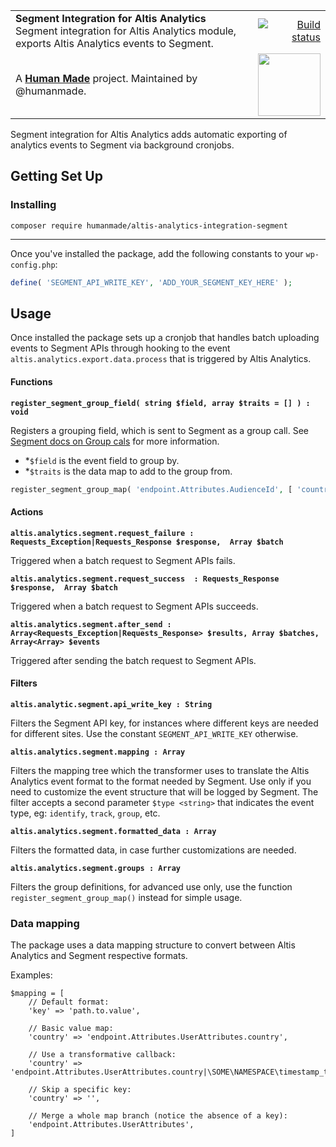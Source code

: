 <table width="100%">
	<tr>
		<td align="left" width="70">
			<strong>Segment Integration for Altis Analytics</strong><br />
			Segment integration for Altis Analytics module, exports Altis Analytics events to Segment.
		</td>
		<td align="right" width="20%">
			<a href="https://travis-ci.com/humanmade/S3-Uploads">
				<img src="https://travis-ci.com/humanmade/S3-Uploads.svg?branch=master" alt="Build status">
			</a>
		</td>
	</tr>
	<tr>
		<td>
			A <strong><a href="https://hmn.md/">Human Made</a></strong> project. Maintained by @humanmade.
		</td>
		<td align="center">
			<img src="https://hmn.md/content/themes/hmnmd/assets/images/hm-logo.svg" width="100" />
		</td>
	</tr>
</table>

Segment integration for Altis Analytics adds automatic exporting of analytics events to Segment via background cronjobs.

## Getting Set Up

### Installing

```
composer require humanmade/altis-analytics-integration-segment
```

---

Once you've installed the package, add the following constants to your `wp-config.php`:

```PHP
define( 'SEGMENT_API_WRITE_KEY', 'ADD_YOUR_SEGMENT_KEY_HERE' );
```

## Usage

Once installed the package sets up a cronjob that handles batch uploading events to Segment APIs through hooking to the event `altis.analytics.export.data.process` that is triggered by Altis Analytics.

#### Functions

**`register_segment_group_field( string $field, array $traits = [] ) : void`**

Registers a grouping field, which is sent to Segment as a group call. See [Segment docs on Group cals](https://segment.com/docs/connections/sources/catalog/libraries/server/http-api/#group) for more information.

- *`$field` is the event field to group by.
- *`$traits` is the data map to add to the group from.

```php
register_segment_group_map( 'endpoint.Attributes.AudienceId', [ 'country' => 'endpoint.Attributes.UserAttributes.country' ] )
```

#### Actions

**`altis.analytics.segment.request_failure : Requests_Exception|Requests_Response $response,  Array $batch`**

Triggered when a batch request to Segment APIs fails.

**`altis.analytics.segment.request_success  : Requests_Response $response,  Array $batch`**

Triggered when a batch request to Segment APIs succeeds.

**`altis.analytics.segment.after_send : Array<Requests_Exception|Requests_Response> $results, Array $batches, Array<Array> $events`**

Triggered after sending the batch request to Segment APIs.

#### Filters

**`altis.analytic.segment.api_write_key : String`**

Filters the Segment API key, for instances where different keys are needed for different sites. Use the constant `SEGMENT_API_WRITE_KEY` otherwise.

**`altis.analytics.segment.mapping : Array`**

Filters the mapping tree which the transformer uses to translate the Altis Analytics event format to the format needed by Segment. Use only if you need to customize the event structure that will be logged by Segment. The filter accepts a second parameter `$type <string>` that indicates the event type, eg: `identify`, `track`, `group`, etc.

**`altis.analytics.segment.formatted_data : Array`**

Filters the formatted data, in case further customizations are needed.

**`altis.analytics.segment.groups : Array`**

Filters the group definitions, for advanced use only, use the function `register_segment_group_map()` instead for simple usage.

### Data mapping

The package uses a data mapping structure to convert between Altis Analytics and Segment respective formats.

Examples:

```
$mapping = [
    // Default format:
    'key' => 'path.to.value',

    // Basic value map:
    'country' => 'endpoint.Attributes.UserAttributes.country',

    // Use a transformative callback:
    'country' => 'endpoint.Attributes.UserAttributes.country|\SOME\NAMESPACE\timestamp_to_string',

    // Skip a specific key:
    'country' => '',

    // Merge a whole map branch (notice the absence of a key):
    'endpoint.Attributes.UserAttributes',
]
```
